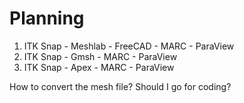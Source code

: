 # Planning
1. ITK Snap - Meshlab - FreeCAD - MARC - ParaView
2. ITK Snap - Gmsh - MARC - ParaView
3. ITK Snap - Apex - MARC - ParaView

How to convert the mesh file? Should I go for coding?

